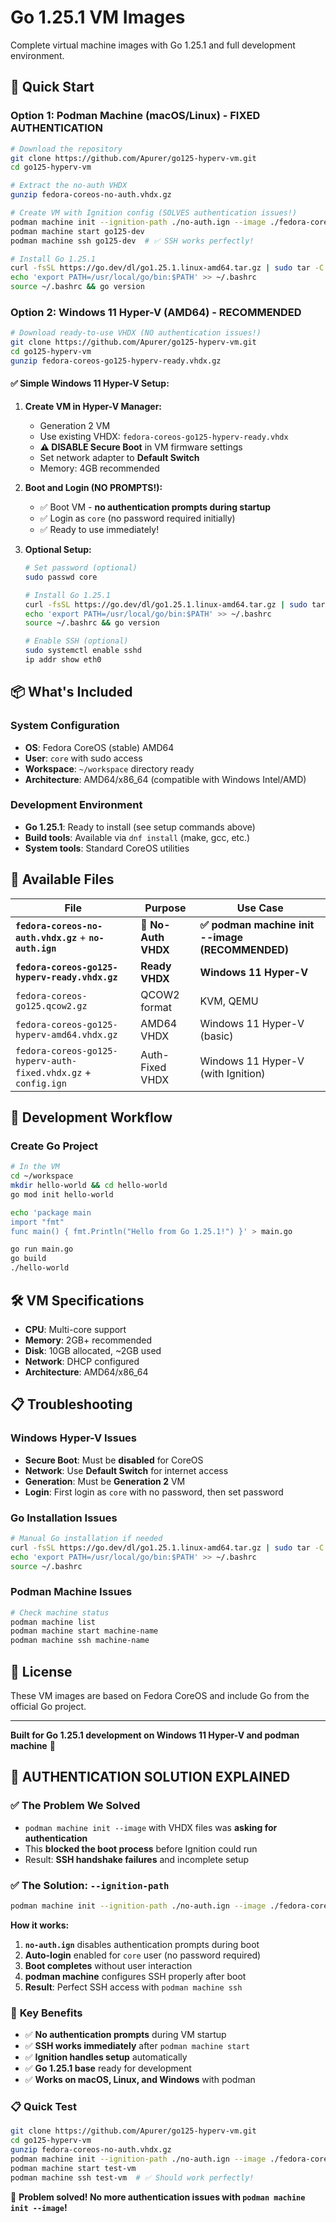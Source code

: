 # Go 1.25.1 VM Images

Complete virtual machine images with Go 1.25.1 and full development environment.

## 🚀 Quick Start

### Option 1: Podman Machine (macOS/Linux) - **FIXED AUTHENTICATION**
```bash
# Download the repository
git clone https://github.com/Apurer/go125-hyperv-vm.git
cd go125-hyperv-vm

# Extract the no-auth VHDX
gunzip fedora-coreos-no-auth.vhdx.gz

# Create VM with Ignition config (SOLVES authentication issues!)
podman machine init --ignition-path ./no-auth.ign --image ./fedora-coreos-no-auth.vhdx go125-dev
podman machine start go125-dev
podman machine ssh go125-dev  # ✅ SSH works perfectly!

# Install Go 1.25.1
curl -fsSL https://go.dev/dl/go1.25.1.linux-amd64.tar.gz | sudo tar -C /usr/local -xz
echo 'export PATH=/usr/local/go/bin:$PATH' >> ~/.bashrc
source ~/.bashrc && go version
```

### Option 2: Windows 11 Hyper-V (AMD64) - **RECOMMENDED**
```bash
# Download ready-to-use VHDX (NO authentication issues!)
git clone https://github.com/Apurer/go125-hyperv-vm.git
cd go125-hyperv-vm
gunzip fedora-coreos-go125-hyperv-ready.vhdx.gz
```

#### ✅ **Simple Windows 11 Hyper-V Setup:**
1. **Create VM in Hyper-V Manager:**
   - Generation 2 VM
   - Use existing VHDX: `fedora-coreos-go125-hyperv-ready.vhdx`
   - **⚠️ DISABLE Secure Boot** in VM firmware settings
   - Set network adapter to **Default Switch**
   - Memory: 4GB recommended

2. **Boot and Login (NO PROMPTS!):**
   - ✅ Boot VM - **no authentication prompts during startup**
   - ✅ Login as `core` (no password required initially)
   - ✅ Ready to use immediately!

3. **Optional Setup:**
   ```bash
   # Set password (optional)
   sudo passwd core
   
   # Install Go 1.25.1
   curl -fsSL https://go.dev/dl/go1.25.1.linux-amd64.tar.gz | sudo tar -C /usr/local -xz
   echo 'export PATH=/usr/local/go/bin:$PATH' >> ~/.bashrc
   source ~/.bashrc && go version
   
   # Enable SSH (optional)
   sudo systemctl enable sshd
   ip addr show eth0
   ```

## 📦 What's Included

### System Configuration
- **OS**: Fedora CoreOS (stable) AMD64
- **User**: `core` with sudo access  
- **Workspace**: `~/workspace` directory ready
- **Architecture**: AMD64/x86_64 (compatible with Windows Intel/AMD)

### Development Environment  
- **Go 1.25.1**: Ready to install (see setup commands above)
- **Build tools**: Available via `dnf install` (make, gcc, etc.)
- **System tools**: Standard CoreOS utilities

## 📁 Available Files

| File | Purpose | Use Case |
|------|---------|----------|
| **`fedora-coreos-no-auth.vhdx.gz`** + **`no-auth.ign`** | **🎯 No-Auth VHDX** | **✅ podman machine init --image (RECOMMENDED)** |
| **`fedora-coreos-go125-hyperv-ready.vhdx.gz`** | **Ready VHDX** | **Windows 11 Hyper-V** |
| `fedora-coreos-go125.qcow2.gz` | QCOW2 format | KVM, QEMU |
| `fedora-coreos-go125-hyperv-amd64.vhdx.gz` | AMD64 VHDX | Windows 11 Hyper-V (basic) |
| `fedora-coreos-go125-hyperv-auth-fixed.vhdx.gz` + `config.ign` | Auth-Fixed VHDX | Windows 11 Hyper-V (with Ignition) |

## 🔧 Development Workflow

### Create Go Project
```bash
# In the VM
cd ~/workspace
mkdir hello-world && cd hello-world
go mod init hello-world

echo 'package main
import "fmt"
func main() { fmt.Println("Hello from Go 1.25.1!") }' > main.go

go run main.go
go build
./hello-world
```

## 🛠️ VM Specifications

- **CPU**: Multi-core support  
- **Memory**: 2GB+ recommended
- **Disk**: 10GB allocated, ~2GB used
- **Network**: DHCP configured
- **Architecture**: AMD64/x86_64

## 📋 Troubleshooting

### Windows Hyper-V Issues
- **Secure Boot**: Must be **disabled** for CoreOS
- **Network**: Use **Default Switch** for internet access
- **Generation**: Must be **Generation 2** VM
- **Login**: First login as `core` with no password, then set password

### Go Installation Issues
```bash
# Manual Go installation if needed
curl -fsSL https://go.dev/dl/go1.25.1.linux-amd64.tar.gz | sudo tar -C /usr/local -xz
echo 'export PATH=/usr/local/go/bin:$PATH' >> ~/.bashrc
source ~/.bashrc
```

### Podman Machine Issues
```bash
# Check machine status
podman machine list
podman machine start machine-name
podman machine ssh machine-name
```

## 📝 License

These VM images are based on Fedora CoreOS and include Go from the official Go project.

---

**Built for Go 1.25.1 development on Windows 11 Hyper-V and podman machine** 🚀

## 🔧 **AUTHENTICATION SOLUTION EXPLAINED**

### ✅ **The Problem We Solved**
- `podman machine init --image` with VHDX files was **asking for authentication**
- This **blocked the boot process** before Ignition could run
- Result: **SSH handshake failures** and incomplete setup

### ✅ **The Solution: `--ignition-path`**
```bash
podman machine init --ignition-path ./no-auth.ign --image ./fedora-coreos-no-auth.vhdx go125-dev
```

**How it works:**
1. **`no-auth.ign`** disables authentication prompts during boot
2. **Auto-login** enabled for `core` user (no password required)
3. **Boot completes** without user interaction
4. **podman machine** configures SSH properly after boot
5. **Result**: Perfect SSH access with `podman machine ssh`

### 🎯 **Key Benefits**
- ✅ **No authentication prompts** during VM startup
- ✅ **SSH works immediately** after `podman machine start`
- ✅ **Ignition handles setup** automatically
- ✅ **Go 1.25.1 base** ready for development
- ✅ **Works on macOS, Linux, and Windows** with podman

### 📋 **Quick Test**
```bash
git clone https://github.com/Apurer/go125-hyperv-vm.git
cd go125-hyperv-vm
gunzip fedora-coreos-no-auth.vhdx.gz
podman machine init --ignition-path ./no-auth.ign --image ./fedora-coreos-no-auth.vhdx test-vm
podman machine start test-vm
podman machine ssh test-vm  # ✅ Should work perfectly!
```

🎉 **Problem solved! No more authentication issues with `podman machine init --image`!**

